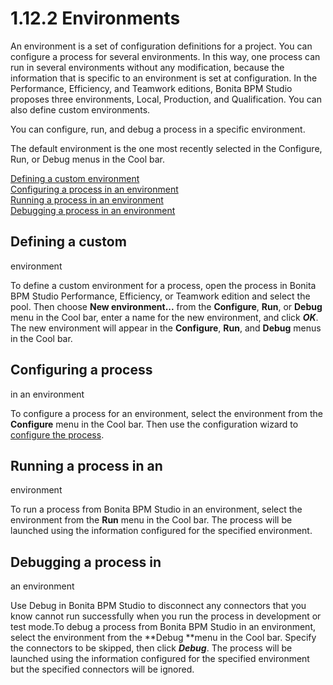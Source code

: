 # 1.12.2 Environments


An environment is a set 
of configuration definitions for a project. You can configure a process for 
several environments. In this way, one process can run in several environments 
without any modification, because the information that is specific to an 
environment is set at configuration. In the Performance, Efficiency, and Teamwork editions, Bonita BPM Studio proposes three 
environments, Local,  Production, and Qualification. You can also define 
custom environments.

You can configure, run, and debug a 
process in a specific environment.

The default environment is the one 
most recently selected in the Configure, Run, or Debug menus in the Cool 
bar.

[Defining a 
custom environment](#define_custom)  
[Configuring a process in an environment](#configure_environment)  
[Running a 
process in an environment](#run_environment)  
[Debugging a process in an environment](#debug_environment)

## Defining a custom 
environment

To define a custom environment for a process, open 
the process in Bonita BPM Studio Performance, Efficiency, or Teamwork edition and 
select the pool. Then choose **New environment...** from 
the **Configure**, **Run**, or 
**Debug** menu in the Cool bar, enter a name for the new 
environment, and click _**OK**_. The new environment will 
appear in the  **Configure**, **Run**, and 
**Debug** menus in the Cool bar.





## Configuring a process 
in an environment

To configure a process for an environment, select the 
environment from the **Configure** menu in the Cool bar. Then use 
the configuration wizard to [configure the process](/configuring-process-bonita-bpm-studio.md).





## Running a process in an 
environment

To run a process from Bonita BPM Studio in an 
environment, select the environment from the **Run** menu in the 
Cool bar. The process will be launched using the information configured for the specified 
environment.





## Debugging a process in 
an environment

Use Debug in Bonita BPM Studio to disconnect any connectors 
that you know cannot run successfully when you run the process in development or 
test mode.To debug a process from Bonita BPM Studio in an environment, select the 
environment from the **Debug **menu in the Cool bar. Specify the 
connectors to be skipped, then click **_Debug_**. The 
process will be launched using the information configured for the specified 
environment but the specified connectors will 
be ignored.